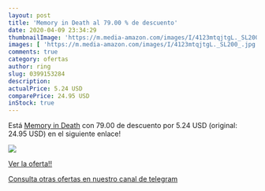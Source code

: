 ```yaml
---
layout: post
title: 'Memory in Death al 79.00 % de descuento'
date: 2020-04-09 23:34:29
thumbnailImage: 'https://m.media-amazon.com/images/I/4123mtqjtgL._SL200_.jpg'
images: [ 'https://m.media-amazon.com/images/I/4123mtqjtgL._SL200_.jpg' ]
comments: true
category: ofertas
author: ring
slug: 0399153284
description:
actualPrice: 5.24 USD
comparePrice: 24.95 USD
inStock: true
---
```


Está [Memory in Death](https://www.amazon.com/dp/0399153284/?tag=redken08-20) con 79.00 de descuento por 5.24 USD (original: 24.95 USD) en el siguiente enlace!

[![](https://m.media-amazon.com/images/I/4123mtqjtgL._SL200_.jpg)](https://www.amazon.com/dp/0399153284/?tag=redken08-20)

[Ver la oferta!!](https://www.amazon.com/dp/0399153284/?tag=redken08-20)

[Consulta otras ofertas en nuestro canal de telegram](https://t.me/s/ofertas25)
